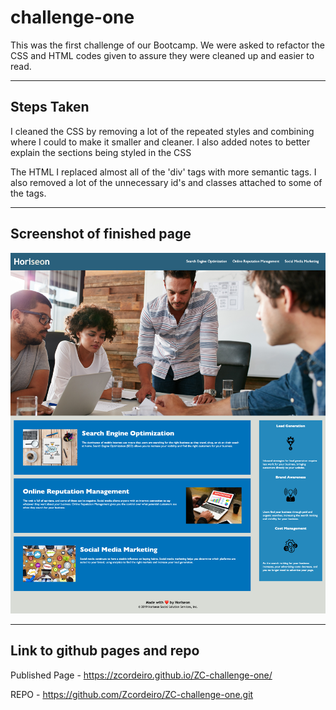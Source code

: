 # challenge-one
This was the first challenge of our Bootcamp. We were asked to refactor the CSS and HTML codes given to assure they were cleaned up and easier to read. 

---

## Steps Taken  
I cleaned the CSS by removing a lot of the repeated styles and combining where I could to make it smaller and cleaner. I also added notes to better explain the sections being styled in the CSS    

The HTML I replaced almost all of the 'div' tags with more semantic tags. I also removed a lot of the unnecessary id's and classes attached to some of the tags.

---

## Screenshot of finished page
![screenshot of Horiseon main page](screenshot-horiseon-page.png)

---


## Link to github pages and repo

Published Page - https://zcordeiro.github.io/ZC-challenge-one/

REPO - https://github.com/Zcordeiro/ZC-challenge-one.git
